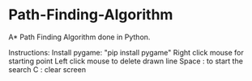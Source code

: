 # Path-Finding-Algorithm
A* Path Finding Algorithm done in Python.

Instructions:
Install pygame: "pip install pygame"
Right click mouse for starting point
Left click mouse to delete drawn line
Space : to start the search
C : clear screen
